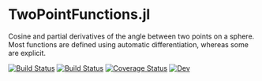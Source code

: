 # TwoPointFunctions.jl
Cosine and partial derivatives of the angle between two points on a sphere.
Most functions are defined using automatic differentiation, whereas some are explicit.

[![Build Status](https://travis-ci.com/jishnub/TwoPointFunctions.jl.svg?branch=master)](https://travis-ci.com/jishnub/TwoPointFunctions.jl)
[![Build Status](https://ci.appveyor.com/api/projects/status/github/jishnub/TwoPointFunctions.jl?svg=true)](https://ci.appveyor.com/project/jishnub/SphericalHarmonicModes-jl)
[![Coverage Status](https://coveralls.io/repos/github/jishnub/TwoPointFunctions.jl/badge.svg?branch=master)](https://coveralls.io/github/jishnub/TwoPointFunctions.jl?branch=master)
[![Dev](https://img.shields.io/badge/docs-dev-blue.svg)](https://jishnub.github.io/TwoPointFunctions.jl/dev)